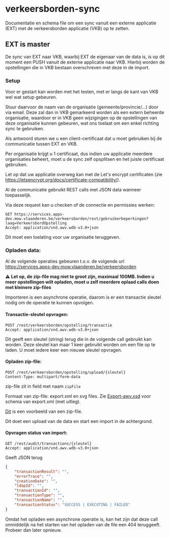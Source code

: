 # verkeersborden-sync
Documentatie en schema file om een sync vanuit een externe applicatie (EXT) met de verkeersborden applicatie (VKB) op te zetten.

## EXT is master
De sync van EXT naar VKB, waarbij EXT de eigenaar van de data is, is op dit moment een PUSH vanuit de externe applicatie naar VKB.
Hierbij worden de opstellingen die in VKB bestaan overschreven met deze in de import. 

### Setup
Voor er gestart kan worden met het testen, met er langs de kant van VKB wel wat setup gebeuren.

Stuur daarvoor de naam van de organisatie (gemeente/provincie/...) door via email. Deze zal dan in VKB gemarkeerd worden als een extern beheerde organisatie, waardoor er in VKB geen wijzigingen op de opstellingen van deze organisatie kunnen gebeuren, wat ons toelaat om een enkel richting sync te gebruiken.

Als antwoord sturen we u een client-certificaat dat u moet gebruiken bij de communicatie tussen EXT en VKB.

Per organisatie krijgt u 1 certificaat, dus indien uw applicatie meerdere organisaties beheert, moet u de sync zelf opsplitsen en het juiste certificaat gebruiken.

Let op dat uw applicatie overweg kan met de Let's encrypt certificaten (zie https://letsencrypt.org/docs/certificate-compatibility/).

Al de communicatie gebruikt REST calls met JSON data wanneer toepasselijk.

Via deze request kan u checken of de connectie en permissies werken:

```HTTP
GET https://services.apps-dev.mow.vlaanderen.be/verkeersborden/rest/gebruikerbeperkingen?laag=VerkeersbordOpstelling
Accept: application/vnd.awv.wdb-v3.0+json
```

Dit moet een toelating voor uw organisatie teruggeven.

### Opladen data:

Al de volgende operaties gebeuren t.o.v. de volgende url https://services.apps-dev.mow.vlaanderen.be/verkeersborden

:warning: **Let op, de zip-file mag niet te groot zijn, maximaal 100MB. Indien u meer opstellingen wilt opladen, moet u zelf meerdere oplaad calls doen met kleinere zip-files**

Importeren is een asynchrone operatie, daarom is er een transactie sleutel nodig om de operatie te kunnen opvolgen.

#### Transactie-sleutel opvragen:

```HTTP
POST /rest/verkeersborden/opstelling/transactie 
Accept: application/vnd.awv.wdb-v3.0+json
```

Dit geeft een sleutel (string) terug die in de volgende call gebruikt kan worden. Deze sleutel kan maar 1 keer gebruikt worden om een file op te laden. U moet iedere keer een nieuwe sleutel opvragen.

#### Opladen zip-file:

```HTTP
POST /rest/verkeersborden/opstelling/upload/{sleutel}
Content-Type: multipart/form-data
```

zip-file zit in field met naam ``zipFile``

Formaat van zip-file: export.xml en svg files. Zie [Export-awv.xsd](Export-awv.xsd) voor schema van export.xml (met uitleg). 

[Dit](verkeersborden.zip) is een voorbeeld van een zip-file.

Dit doet een upload van de data en start een import in de achtergrond.

#### Opvragen status van import:

```HTTP
GET /rest/audit/transactions/{sleutel}
Accept: application/vnd.awv.wdb-v3.0+json
```

Geeft JSON terug

```JSON
{
    "transactionResult": "",
    "errorTrace": "",
    "creationDate": "",
    "ldapId": "",
    "transactionId": "",
    "transactionType": "",
    "transactionName": "",
    "transactionStatus": "SUCCESS | EXECUTING | FAILED"
}
```

Omdat het opladen een asynchrone operatie is, kan het zijn dat deze call onmiddelijk na het starten van het opladen van de file een 404 teruggeeft. Probeer dan later opnieuw.



